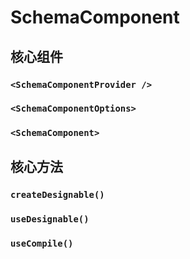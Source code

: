 # SchemaComponent

## 核心组件

### `<SchemaComponentProvider />`
### `<SchemaComponentOptions>`
### `<SchemaComponent>`

## 核心方法

### `createDesignable()`
### `useDesignable()`
### `useCompile()`
